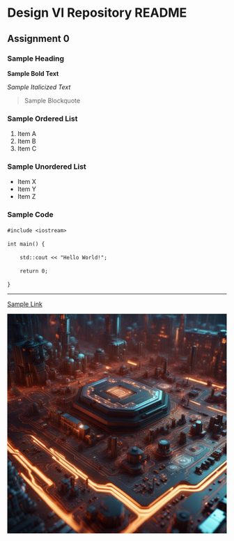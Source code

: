 # Design VI Repository README
## Assignment 0
### Sample Heading
**Sample Bold Text**

*Sample Italicized Text*
> Sample Blockquote
### Sample Ordered List
1. Item A
2. Item B
3. Item C
### Sample Unordered List
- Item X
- Item Y
- Item Z
### Sample Code
`#include <iostream>`

`int main() {`

`    std::cout << "Hello World!";`

`    return 0;`

`}`

---
[Sample Link](https://zombo.com)

![Sample Image](86LfuVfKOnYs7NUltAXT--1--vz0qw.jpg)

